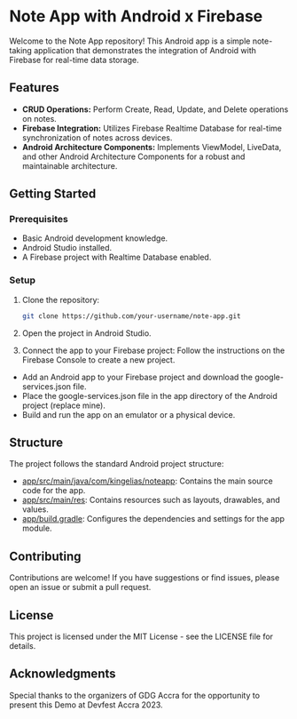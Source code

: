 # Note App with Android x Firebase

Welcome to the Note App repository! This Android app is a simple note-taking application that demonstrates the integration of Android with Firebase for real-time data storage.

## Features

- **CRUD Operations:** Perform Create, Read, Update, and Delete operations on notes.
- **Firebase Integration:** Utilizes Firebase Realtime Database for real-time synchronization of notes across devices.
- **Android Architecture Components:** Implements ViewModel, LiveData, and other Android Architecture Components for a robust and maintainable architecture.

## Getting Started

### Prerequisites

- Basic Android development knowledge.
- Android Studio installed.
- A Firebase project with Realtime Database enabled.

### Setup

1. Clone the repository:

   ```bash
   git clone https://github.com/your-username/note-app.git

2. Open the project in Android Studio.

3. Connect the app to your Firebase project: Follow the instructions on the Firebase Console to create a new project.
- Add an Android app to your Firebase project and download the google-services.json file.
- Place the google-services.json file in the app directory of the Android project (replace mine).
- Build and run the app on an emulator or a physical device.

## Structure
The project follows the standard Android project structure:

- [app/src/main/java/com/kingelias/noteapp](./app/src/main/java/com/kingelias/noteapp): Contains the main source code for the app.
- [app/src/main/res](.app/src/main/res): Contains resources such as layouts, drawables, and values.
- [app/build.gradle](.app/build.gradle): Configures the dependencies and settings for the app module.

## Contributing
Contributions are welcome! If you have suggestions or find issues, please open an issue or submit a pull request.

## License
This project is licensed under the MIT License - see the LICENSE file for details.

## Acknowledgments
Special thanks to the organizers of GDG Accra for the opportunity to present this Demo at Devfest Accra 2023.
